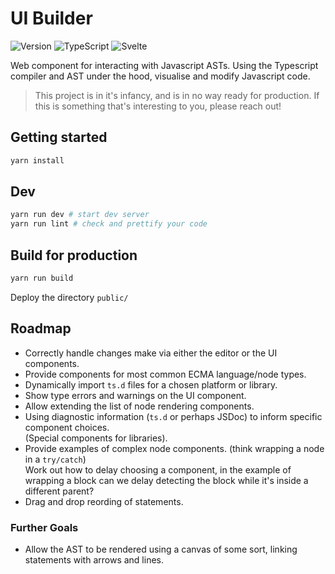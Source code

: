 # UI Builder

![Version](https://img.shields.io/github/package-json/v/openfn/ui-builder?style=for-the-badge)
![TypeScript](https://img.shields.io/badge/TypeScript-007ACC?style=for-the-badge&logo=typescript&logoColor=white)
![Svelte](https://img.shields.io/badge/Svelte-4A4A55?style=for-the-badge&logo=svelte&logoColor=FF3E00)

Web component for interacting with Javascript ASTs.
Using the Typescript compiler and AST under the hood, visualise and modify
Javascript code.

> This project is in it's infancy, and is in no way ready for production. 
> If this is something that's interesting to you, please reach out!

## Getting started

```sh
yarn install
```

## Dev

```sh
yarn run dev # start dev server
yarn run lint # check and prettify your code
```

## Build for production

```sh
yarn run build
```

Deploy the directory `public/`

## Roadmap

- Correctly handle changes make via either the editor or the UI components.
- Provide components for most common ECMA language/node types.
- Dynamically import `ts.d` files for a chosen platform or library.
- Show type errors and warnings on the UI component.
- Allow extending the list of node rendering components.
- Using diagnostic information (`ts.d` or perhaps JSDoc) to inform specific 
component choices.  
  (Special components for libraries).
- Provide examples of complex node components. (think wrapping a node in a `try/catch`)  
  Work out how to delay choosing a component, in the example of wrapping a block
	can we delay detecting the block while it's inside a different parent?
- Drag and drop reording of statements.

### Further Goals

- Allow the AST to be rendered using a canvas of some sort, linking statements
  with arrows and lines.